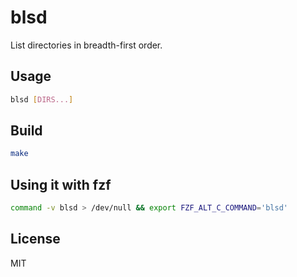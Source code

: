 blsd
====

List directories in breadth-first order.

Usage
-----

```sh
blsd [DIRS...]
```

Build
------------

```sh
make
```

Using it with fzf
-----------------

```sh
command -v blsd > /dev/null && export FZF_ALT_C_COMMAND='blsd'
```

License
-------

MIT
